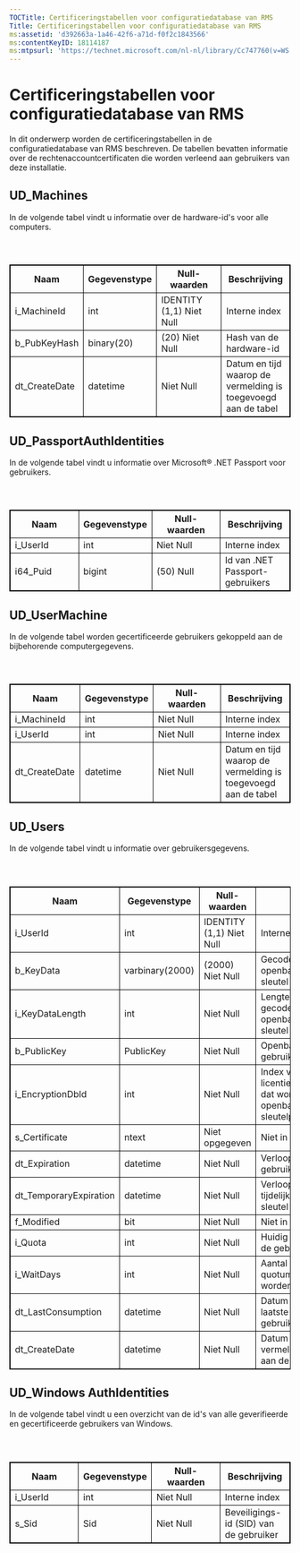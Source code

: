 ```yaml
---
TOCTitle: Certificeringstabellen voor configuratiedatabase van RMS
Title: Certificeringstabellen voor configuratiedatabase van RMS
ms:assetid: 'd392663a-1a46-42f6-a71d-f0f2c1843566'
ms:contentKeyID: 18114187
ms:mtpsurl: 'https://technet.microsoft.com/nl-nl/library/Cc747760(v=WS.10)'
---
```


Certificeringstabellen voor configuratiedatabase van RMS
========================================================

In dit onderwerp worden de certificeringstabellen in de configuratiedatabase van RMS beschreven. De tabellen bevatten informatie over de rechtenaccountcertificaten die worden verleend aan gebruikers van deze installatie.

UD\_Machines
------------

In de volgende tabel vindt u informatie over de hardware-id's voor alle computers.

###  

 
<table style="border:1px solid black;">
<colgroup>
<col width="25%" />
<col width="25%" />
<col width="25%" />
<col width="25%" />
</colgroup>
<thead>
<tr class="header">
<th style="border:1px solid black;" >Naam</th>
<th style="border:1px solid black;" >Gegevenstype</th>
<th style="border:1px solid black;" >Null-waarden</th>
<th style="border:1px solid black;" >Beschrijving</th>
</tr>
</thead>
<tbody>
<tr class="odd">
<td style="border:1px solid black;">i_MachineId</td>
<td style="border:1px solid black;">int</td>
<td style="border:1px solid black;">IDENTITY (1,1) Niet Null</td>
<td style="border:1px solid black;">Interne index</td>
</tr>
<tr class="even">
<td style="border:1px solid black;">b_PubKeyHash</td>
<td style="border:1px solid black;">binary(20)</td>
<td style="border:1px solid black;">(20) Niet Null</td>
<td style="border:1px solid black;">Hash van de hardware-id</td>
</tr>
<tr class="odd">
<td style="border:1px solid black;">dt_CreateDate</td>
<td style="border:1px solid black;">datetime</td>
<td style="border:1px solid black;">Niet Null</td>
<td style="border:1px solid black;">Datum en tijd waarop de vermelding is toegevoegd aan de tabel</td>
</tr>
</tbody>
</table>
  
UD\_PassportAuthIdentities  
--------------------------
  
In de volgende tabel vindt u informatie over Microsoft® .NET Passport voor gebruikers.
  
###  

 
<table style="border:1px solid black;">
<colgroup>
<col width="25%" />
<col width="25%" />
<col width="25%" />
<col width="25%" />
</colgroup>
<thead>
<tr class="header">
<th style="border:1px solid black;" >Naam</th>
<th style="border:1px solid black;" >Gegevenstype</th>
<th style="border:1px solid black;" >Null-waarden</th>
<th style="border:1px solid black;" >Beschrijving</th>
</tr>
</thead>
<tbody>
<tr class="odd">
<td style="border:1px solid black;">i_UserId</td>
<td style="border:1px solid black;">int</td>
<td style="border:1px solid black;">Niet Null</td>
<td style="border:1px solid black;">Interne index</td>
</tr>
<tr class="even">
<td style="border:1px solid black;">i64_Puid</td>
<td style="border:1px solid black;">bigint</td>
<td style="border:1px solid black;">(50) Null</td>
<td style="border:1px solid black;">Id van .NET Passport-gebruikers</td>
</tr>
</tbody>
</table>
  
UD\_UserMachine  
---------------
  
In de volgende tabel worden gecertificeerde gebruikers gekoppeld aan de bijbehorende computergegevens.
  
###  

 
<table style="border:1px solid black;">
<colgroup>
<col width="25%" />
<col width="25%" />
<col width="25%" />
<col width="25%" />
</colgroup>
<thead>
<tr class="header">
<th style="border:1px solid black;" >Naam</th>
<th style="border:1px solid black;" >Gegevenstype</th>
<th style="border:1px solid black;" >Null-waarden</th>
<th style="border:1px solid black;" >Beschrijving</th>
</tr>
</thead>
<tbody>
<tr class="odd">
<td style="border:1px solid black;">i_MachineId</td>
<td style="border:1px solid black;">int</td>
<td style="border:1px solid black;">Niet Null</td>
<td style="border:1px solid black;">Interne index</td>
</tr>
<tr class="even">
<td style="border:1px solid black;">i_UserId</td>
<td style="border:1px solid black;">int</td>
<td style="border:1px solid black;">Niet Null</td>
<td style="border:1px solid black;">Interne index</td>
</tr>
<tr class="odd">
<td style="border:1px solid black;">dt_CreateDate</td>
<td style="border:1px solid black;">datetime</td>
<td style="border:1px solid black;">Niet Null</td>
<td style="border:1px solid black;">Datum en tijd waarop de vermelding is toegevoegd aan de tabel</td>
</tr>
</tbody>
</table>
  
UD\_Users  
---------
  
In de volgende tabel vindt u informatie over gebruikersgegevens.
  
###  

 
<table style="border:1px solid black;">
<colgroup>
<col width="25%" />
<col width="25%" />
<col width="25%" />
<col width="25%" />
</colgroup>
<thead>
<tr class="header">
<th style="border:1px solid black;" >Naam</th>
<th style="border:1px solid black;" >Gegevenstype</th>
<th style="border:1px solid black;" >Null-waarden</th>
<th style="border:1px solid black;" >Beschrijving</th>
</tr>
</thead>
<tbody>
<tr class="odd">
<td style="border:1px solid black;">i_UserId</td>
<td style="border:1px solid black;">int</td>
<td style="border:1px solid black;">IDENTITY (1,1) Niet Null</td>
<td style="border:1px solid black;">Interne index</td>
</tr>
<tr class="even">
<td style="border:1px solid black;">b_KeyData</td>
<td style="border:1px solid black;">varbinary(2000)</td>
<td style="border:1px solid black;">(2000) Niet Null</td>
<td style="border:1px solid black;">Gecodeerde openbare/persoonlijke sleutel van de gebruiker</td>
</tr>
<tr class="odd">
<td style="border:1px solid black;">i_KeyDataLength</td>
<td style="border:1px solid black;">int</td>
<td style="border:1px solid black;">Niet Null</td>
<td style="border:1px solid black;">Lengte van de niet-gecodeerde openbare/persoonlijke sleutel</td>
</tr>
<tr class="even">
<td style="border:1px solid black;">b_PublicKey</td>
<td style="border:1px solid black;">PublicKey</td>
<td style="border:1px solid black;">Niet Null</td>
<td style="border:1px solid black;">Openbare sleutel van gebruiker</td>
</tr>
<tr class="odd">
<td style="border:1px solid black;">i_EncryptionDbId</td>
<td style="border:1px solid black;">int</td>
<td style="border:1px solid black;">Niet Null</td>
<td style="border:1px solid black;">Index van het licentieverleningscertificaat dat wordt gebruikt om het openbare/persoonlijke sleutelpaar te coderen</td>
</tr>
<tr class="even">
<td style="border:1px solid black;">s_Certificate</td>
<td style="border:1px solid black;">ntext</td>
<td style="border:1px solid black;">Niet opgegeven</td>
<td style="border:1px solid black;">Niet in gebruik</td>
</tr>
<tr class="odd">
<td style="border:1px solid black;">dt_Expiration</td>
<td style="border:1px solid black;">datetime</td>
<td style="border:1px solid black;">Niet Null</td>
<td style="border:1px solid black;">Verloopdatum van de gebruikerssleutel</td>
</tr>
<tr class="even">
<td style="border:1px solid black;">dt_TemporaryExpiration</td>
<td style="border:1px solid black;">datetime</td>
<td style="border:1px solid black;">Niet Null</td>
<td style="border:1px solid black;">Verloopdatum en -tijd voor tijdelijk gebruik van de sleutel</td>
</tr>
<tr class="odd">
<td style="border:1px solid black;">f_Modified</td>
<td style="border:1px solid black;">bit</td>
<td style="border:1px solid black;">Niet Null</td>
<td style="border:1px solid black;">Niet in gebruik</td>
</tr>
<tr class="even">
<td style="border:1px solid black;">i_Quota</td>
<td style="border:1px solid black;">int</td>
<td style="border:1px solid black;">Niet Null</td>
<td style="border:1px solid black;">Huidig quotumniveau van de gebruiker</td>
</tr>
<tr class="odd">
<td style="border:1px solid black;">i_WaitDays</td>
<td style="border:1px solid black;">int</td>
<td style="border:1px solid black;">Niet Null</td>
<td style="border:1px solid black;">Aantal dagen voordat extra quotumaanvragen kunnen worden voltooid</td>
</tr>
<tr class="even">
<td style="border:1px solid black;">dt_LastConsumption</td>
<td style="border:1px solid black;">datetime</td>
<td style="border:1px solid black;">Niet Null</td>
<td style="border:1px solid black;">Datum en tijd van het laatste extra gebruikerscertificaat</td>
</tr>
<tr class="odd">
<td style="border:1px solid black;">dt_CreateDate</td>
<td style="border:1px solid black;">datetime</td>
<td style="border:1px solid black;">Niet Null</td>
<td style="border:1px solid black;">Datum en tijd waarop de vermelding is toegevoegd aan de tabel</td>
</tr>
</tbody>
</table>
  
UD\_Windows AuthIdentities  
--------------------------
  
In de volgende tabel vindt u een overzicht van de id's van alle geverifieerde en gecertificeerde gebruikers van Windows.
  
###  

 
<table style="border:1px solid black;">
<colgroup>
<col width="25%" />
<col width="25%" />
<col width="25%" />
<col width="25%" />
</colgroup>
<thead>
<tr class="header">
<th style="border:1px solid black;" >Naam</th>
<th style="border:1px solid black;" >Gegevenstype</th>
<th style="border:1px solid black;" >Null-waarden</th>
<th style="border:1px solid black;" >Beschrijving</th>
</tr>
</thead>
<tbody>
<tr class="odd">
<td style="border:1px solid black;">i_UserId</td>
<td style="border:1px solid black;">int</td>
<td style="border:1px solid black;">Niet Null</td>
<td style="border:1px solid black;">Interne index</td>
</tr>
<tr class="even">
<td style="border:1px solid black;">s_Sid</td>
<td style="border:1px solid black;">Sid</td>
<td style="border:1px solid black;">Niet Null</td>
<td style="border:1px solid black;">Beveiligings-id (SID) van de gebruiker</td>
</tr>
</tbody>
</table>
